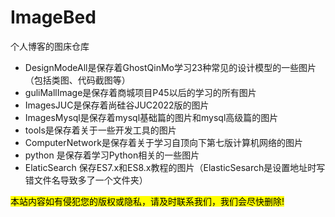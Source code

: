# ImageBed
个人博客的图床仓库

- DesignModeAll是保存着GhostQinMo学习23种常见的设计模型的一些图片（包括类图、代码截图等）
- guliMallImage是保存着商城项目P45以后的学习的所有图片
- ImagesJUC是保存着尚硅谷JUC2022版的图片
- ImagesMysql是保存着mysql基础篇的图片和mysql高级篇的图片 
- tools是保存着关于一些开发工具的图片
- ComputerNetwork是保存着关于学习自顶向下第七版计算机网络的图片
- python 是保存着学习Python相关的一些图片
- ElaticSearch 保存ES7.x和ES8.x教程的图片（ElasticSesarch是设置地址时写错文件名导致多了一个文件夹）


<mark>本站内容如有侵犯您的版权或隐私，请及时联系我们，我们会尽快删除!</mark>
